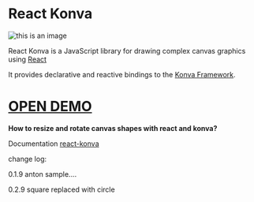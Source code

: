 # React Konva
![this is an image](https://cloud.githubusercontent.com/assets/1443320/12193428/3bda2fcc-b623-11e5-8319-b1ccfc95eaec.png)

React Konva is a JavaScript library for drawing complex canvas graphics using [React](https://reactjs.org/)

It provides declarative and reactive bindings to the [Konva Framework](https://konvajs.org/).

# [OPEN DEMO](https://codesandbox.io/s/github/konvajs/site/tree/master/react-demos/transformer?from-embed)

**How to resize and rotate canvas shapes with react and konva?**

Documentation [react-konva](https://konvajs.org/docs/react/Transformer.html)

change log:

0.1.9 anton sample....

0.2.9 square replaced with circle
